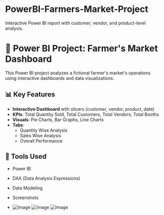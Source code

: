 # PowerBI-Farmers-Market-Project
Interactive Power BI report with customer, vendor, and product-level analysis.
# 🥕 Power BI Project: Farmer's Market Dashboard

This Power BI project analyzes a fictional farmer's market's operations using interactive dashboards and data visualizations.

## 📊 Key Features

- **Interactive Dashboard** with slicers (customer, vendor, product, date)
- **KPIs**: Total Quantity Sold, Total Customers, Total Vendors, Total Booths
- **Visuals**: Pie Charts, Bar Graphs, Line Charts
- **Tabs**:
  - Quantity Wise Analysis
  - Sales Wise Analysis
  - Overall Performance

## 🧰 Tools Used

- Power BI
- DAX (Data Analysis Expressions)
- Data Modeling

- Screenshots
- ![Image](https://github.com/user-attachments/assets/b7b942f5-81b6-4ed1-b14e-ca070a8f55d8)
![Image](https://github.com/user-attachments/assets/b1593ec1-fdda-49d8-a604-b164bb11ea3a)
![Image](https://github.com/user-attachments/assets/9db915ca-48e4-4535-9a9a-202a765fcdca)


